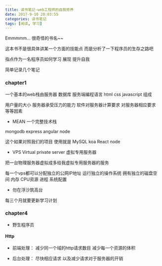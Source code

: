```yaml
---
title: 读书笔记-web工程师的自我修养
date: 2017-9-10 20:03:55
categories: 读书笔记
tags: [阅读, 学习]
---
```


Emmmmm... 很奇怪的书名~~

这本书不是很具体讲某一个方面的技能点 而是分析了一下程序员的生存之路吧

指点作为一名程序员如何学习 展现 提升自我

<!-- more -->

简单记录几个笔记

### chapter1

一个基本的web栈由服务器 数据库 服务端编程语言 html css javascript 组成

用户量的大小 服务器承受压力的能力  软件对服务器计算要求 对服务器相应要求 等等因素

* MEAN 一个完整技术栈

mongodb express angular node  

这个如果对照我们的项目 使用就是 MySQL koa React node

* VPS Virtual private server  虚拟专用服务器

把一台物理服务器虚拟成多给我虚拟专用服务器的服务

每一个vps都可以分配独立的公网IP地址 运行独立的操作系统 拥有独立的磁盘空间 内存 CPU资源 进程 系统配置

* 勿在浮沙筑高台

每三个月就要更新学习计划

###  chapter4

* 野生程序员

#### Http

* 前端处理： 减少同一个域的http请求数目  减少每一个资源的体积

* 后台处理： 尽快相应请求 以及减少请求对于服务器的开销
